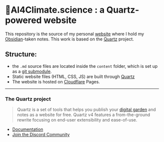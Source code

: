 # 🌱AI4Climate.science : a Quartz-powered website

This repository is the source of my personal [website](https://niccolozanotti.com) where I hold my [Obsidian](https://obsidian.md)-taken notes. 
This work is based on the [Quartz](#the-quartz-project) project.

## Structure: 
 - the `.md` source files are located inside the `content` folder, which is set up as a [git submodule](https://github.com/niccolozanotti/AI4climate.science-vault). 
 - Static website files (HTML, CSS, JS) are built through [Quartz](https://quartz.jzhao.xyz/)
 - The website is hosted on [Cloudflare](https://www.cloudflare.com) Pages.


---

### The Quartz project
>Quartz is a set of tools that helps you publish your [digital garden](https://jzhao.xyz/posts/networked-thought) and notes as a website for free.
>Quartz v4 features a from-the-ground rewrite focusing on end-user extensibility and ease-of-use.

 - [Documentation](https://quartz.jzhao.xyz/)
 - [Join the Discord Community](https://discord.gg/cRFFHYye7t)

